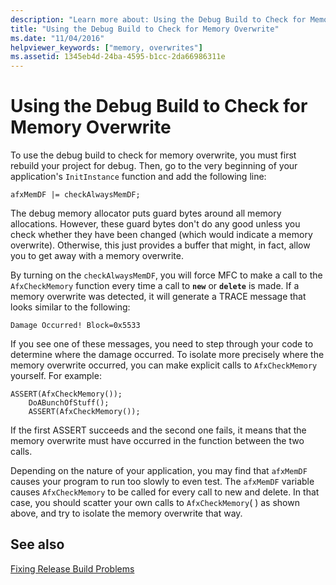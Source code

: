 ```yaml
---
description: "Learn more about: Using the Debug Build to Check for Memory Overwrite"
title: "Using the Debug Build to Check for Memory Overwrite"
ms.date: "11/04/2016"
helpviewer_keywords: ["memory, overwrites"]
ms.assetid: 1345eb4d-24ba-4595-b1cc-2da66986311e
---
```

# Using the Debug Build to Check for Memory Overwrite

To use the debug build to check for memory overwrite, you must first rebuild your project for debug. Then, go to the very beginning of your application's `InitInstance` function and add the following line:

```
afxMemDF |= checkAlwaysMemDF;
```

The debug memory allocator puts guard bytes around all memory allocations. However, these guard bytes don't do any good unless you check whether they have been changed (which would indicate a memory overwrite). Otherwise, this just provides a buffer that might, in fact, allow you to get away with a memory overwrite.

By turning on the `checkAlwaysMemDF`, you will force MFC to make a call to the `AfxCheckMemory` function every time a call to **`new`** or **`delete`** is made. If a memory overwrite was detected, it will generate a TRACE message that looks similar to the following:

```
Damage Occurred! Block=0x5533
```

If you see one of these messages, you need to step through your code to determine where the damage occurred. To isolate more precisely where the memory overwrite occurred, you can make explicit calls to `AfxCheckMemory` yourself. For example:

```
ASSERT(AfxCheckMemory());
    DoABunchOfStuff();
    ASSERT(AfxCheckMemory());
```

If the first ASSERT succeeds and the second one fails, it means that the memory overwrite must have occurred in the function between the two calls.

Depending on the nature of your application, you may find that `afxMemDF` causes your program to run too slowly to even test. The `afxMemDF` variable causes `AfxCheckMemory` to be called for every call to new and delete. In that case, you should scatter your own calls to `AfxCheckMemory`( ) as shown above, and try to isolate the memory overwrite that way.

## See also

[Fixing Release Build Problems](fixing-release-build-problems.md)
